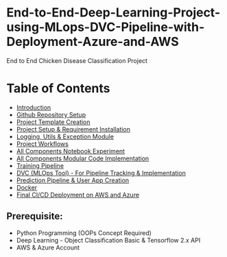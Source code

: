 # End-to-End-Deep-Learning-Project-using-MLops-DVC-Pipeline-with-Deployment-Azure-and-AWS
End to End Chicken Disease Classification Project

#  Table of Contents
- [Introduction](#introduction)
- [Github Repository Setup](#github-repository-setup)
- [Project Template Creation](#project-template-creation)
- [Project Setup & Requirement Installation](#project-setup--requirement-installation)
- [Logging, Utils & Exception Module](#logging-utils--exception-module)
- [Project Workflows](#project-workflows)
- [All Components Notebook Experiment](#all-components-notebook-experiment)
- [All Components Modular Code Implementation](#all-components-modular-code-implementation)
- [Training Pipeline](#training-pipeline)
- [DVC (MLOps Tool) - For Pipeline Tracking & Implementation](#dvc-mlops-tool---for-pipeline-tracking--implementation)
- [Prediction Pipeline & User App Creation](#prediction-pipeline--user-app-creation)
- [Docker](#docker)
- [Final CI/CD Deployment on AWS and Azure](#final-cicd-deployment-on-aws-and-azure)

## Prerequisite:
* Python Programming (OOPs Concept Required)
* Deep Learning - Object Classification Basic & Tensorflow 2.x API
* AWS & Azure Account
